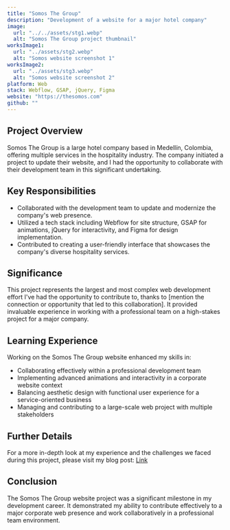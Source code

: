 ```yaml
---
title: "Somos The Group"
description: "Development of a website for a major hotel company"
image:
  url: "../../assets/stg1.webp"
  alt: "Somos The Group project thumbnail"
worksImage1:
  url: "../assets/stg2.webp"
  alt: "Somos website screenshot 1"
worksImage2:
  url: "../assets/stg3.webp"
  alt: "Somos website screenshot 2"
platform: Web
stack: Webflow, GSAP, jQuery, Figma
website: "https://thesomos.com"
github: ""
---
```


## Project Overview

Somos The Group is a large hotel company based in Medellín, Colombia, offering multiple services in the hospitality industry. The company initiated a project to update their website, and I had the opportunity to collaborate with their development team in this significant undertaking.

## Key Responsibilities

- Collaborated with the development team to update and modernize the company's web presence.
- Utilized a tech stack including Webflow for site structure, GSAP for animations, jQuery for interactivity, and Figma for design implementation.
- Contributed to creating a user-friendly interface that showcases the company's diverse hospitality services.

## Significance

This project represents the largest and most complex web development effort I've had the opportunity to contribute to, thanks to [mention the connection or opportunity that led to this collaboration]. It provided invaluable experience in working with a professional team on a high-stakes project for a major company.

## Learning Experience

Working on the Somos The Group website enhanced my skills in:

- Collaborating effectively within a professional development team
- Implementing advanced animations and interactivity in a corporate website context
- Balancing aesthetic design with functional user experience for a service-oriented business
- Managing and contributing to a large-scale web project with multiple stakeholders

## Further Details

For a more in-depth look at my experience and the challenges we faced during this project, please visit my blog post: [Link](https://medium.com/@woi.koiso/collaboration-code-and-client-curveballs-crafting-a-5-star-hotel-web-experience-125454bf4d50)

## Conclusion

The Somos The Group website project was a significant milestone in my development career. It demonstrated my ability to contribute effectively to a major corporate web presence and work collaboratively in a professional team environment.
